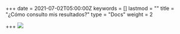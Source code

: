 +++
date = 2021-07-02T05:00:00Z
keywords = []
lastmod = ""
title = "¿Cómo consulto mis resultados?"
type = "Docs"
weight = 2

+++
![](/uploads/listado-notasestudiante-1.gif)